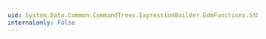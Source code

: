 ```yaml
---
uid: System.Data.Common.CommandTrees.ExpressionBuilder.EdmFunctions.StDevP(System.Data.Common.CommandTrees.DbExpression)
internalonly: False
---
```

